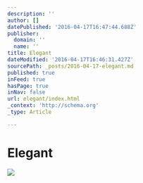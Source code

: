 ```yaml
---
description: ''
author: []
datePublished: '2016-04-17T16:47:44.688Z'
publisher:
  domain: ''
  name: ''
title: Elegant
dateModified: '2016-04-17T16:46:31.427Z'
sourcePath: _posts/2016-04-17-elegant.md
published: true
inFeed: true
hasPage: true
inNav: false
url: elegant/index.html
_context: 'http://schema.org'
_type: Article

---
```

# Elegant
![](https://the-grid-user-content.s3-us-west-2.amazonaws.com/a6f18b5e-c957-42a7-bd44-94be97d77584.png)